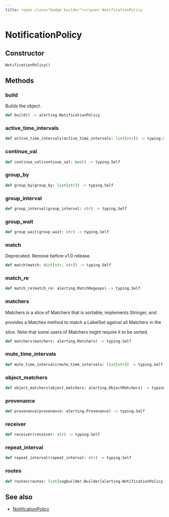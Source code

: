 ```yaml
---
title: <span class="badge builder"></span> NotificationPolicy
---
```

# <span class="badge builder"></span> NotificationPolicy

## Constructor

```python
NotificationPolicy()
```
## Methods

### <span class="badge object-method"></span> build

Builds the object.

```python
def build() -> alerting.NotificationPolicy
```

### <span class="badge object-method"></span> active_time_intervals

```python
def active_time_intervals(active_time_intervals: list[str]) -> typing.Self
```

### <span class="badge object-method"></span> continue_val

```python
def continue_val(continue_val: bool) -> typing.Self
```

### <span class="badge object-method"></span> group_by

```python
def group_by(group_by: list[str]) -> typing.Self
```

### <span class="badge object-method"></span> group_interval

```python
def group_interval(group_interval: str) -> typing.Self
```

### <span class="badge object-method"></span> group_wait

```python
def group_wait(group_wait: str) -> typing.Self
```

### <span class="badge object-method"></span> match

Deprecated. Remove before v1.0 release.

```python
def match(match: dict[str, str]) -> typing.Self
```

### <span class="badge object-method"></span> match_re

```python
def match_re(match_re: alerting.MatchRegexps) -> typing.Self
```

### <span class="badge object-method"></span> matchers

Matchers is a slice of Matchers that is sortable, implements Stringer, and

provides a Matches method to match a LabelSet against all Matchers in the

slice. Note that some users of Matchers might require it to be sorted.

```python
def matchers(matchers: alerting.Matchers) -> typing.Self
```

### <span class="badge object-method"></span> mute_time_intervals

```python
def mute_time_intervals(mute_time_intervals: list[str]) -> typing.Self
```

### <span class="badge object-method"></span> object_matchers

```python
def object_matchers(object_matchers: alerting.ObjectMatchers) -> typing.Self
```

### <span class="badge object-method"></span> provenance

```python
def provenance(provenance: alerting.Provenance) -> typing.Self
```

### <span class="badge object-method"></span> receiver

```python
def receiver(receiver: str) -> typing.Self
```

### <span class="badge object-method"></span> repeat_interval

```python
def repeat_interval(repeat_interval: str) -> typing.Self
```

### <span class="badge object-method"></span> routes

```python
def routes(routes: list[cogbuilder.Builder[alerting.NotificationPolicy]]) -> typing.Self
```

## See also

 * <span class="badge object-type-class"></span> [NotificationPolicy](./object-NotificationPolicy.md)

